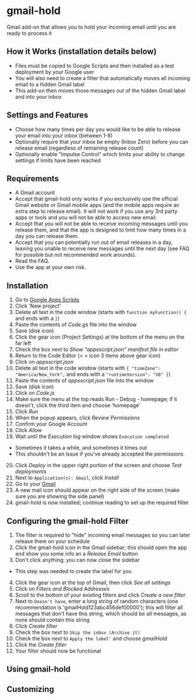 # gmail-hold
Gmail add-on that allows you to hold your incoming email until you are ready to process it

## How it Works (installation details below)
- Files must be copied to Google Scripts and then installed as a test deployment by your Google user 
- You will also need to create a filter that automatically moves all incoming email to a hidden Gmail label
- This add-on then moves those messages out of the hidden Gmail label and into your inbox

## Settings and Features
- Choose how many times per day you would like to be able to release your email into your inbox (between 1-8)
- Optionally require that your inbox be empty (Inbox Zero) before you can release email (regardless of remaining release count)
- Optionally enable "Impulse Control" which limits your ability to change settings if limits have been reached

## Requirements
- A Gmail account
- Accept that gmail-hold only works if you exclusively use the official Gmail website or Gmail mobile apps (and the mobile apps require an extra step to release email). It will not work if you use any 3rd party apps or tools and you will not be able to access new email.
- Accept that you will not be able to receive incoming messages until you release them, and that the app is designed to limit how many times in a day you can release them.
- Accept that you can potentially run out of email releases in a day, leaving you unable to receive new messages until the next day (see FAQ for possible but not recommended work arounds).
- Read the FAQ.
- Use the app at your own risk.

## Installation
1. Go to [Google Apps Scripts](https://script.google.com/home)
2. Click 'New project'
3. Delete all text in the code window (starts with `function myFunction() {` and ends with a `}`)
4. Paste the contents of _Code.gs_ file into the window
5. Save (disk icon)
6. Click the gear icon (Project Settings) at the bottom of the menu on the far left
7. Check the box next to _Show "appsscript.json" manifest file in editor_
8. Return to the Code Editor (< > icon 3 items above gear icon)
9. Click on _appsscript.json_
10. Delete all text in the code window (starts with `{ "timeZone": "America/New_York",` and ends with a `"runtimeVersion": "V8" }`)
11. Paste the contents of _appsscript.json_ file into the window
12. Save (disk icon)
13. Click on _Code.js_
14. Make sure the menu at the top reads Run - Debug - homepage; if it doesn't, click the third item and choose 'homepage'
15. Click _Run_
16. When the popup appears, click _Review Permissions_
17. Confirm your Google Account
18. Click _Allow_
19. Wait until the _Execution log_ window shows `Execution completed`
  - Sometimes it takes a while, and sometimes it times out
  - This shouldn't be an issue if you've already accepted the permissions
20. Click _Deploy_ in the upper right portion of the screen and choose _Test deployments_
21. Next to `Application(s): Gmail`, click _Install_
22. Go to your [Gmail](https://mail.google.com/mail/u/0/#inbox)
23. A new mail icon should appear on the right side of the screen (make sure you are showing the side panel)
24. gmail-hold is now installed; continue reading to set up the required filter

## Configuring the gmail-hold Filter
1. The filter is required to "hide" incoming email messages so you can later release them on your schedule
2. Click the gmail-hold icon in the Gmail sidebar; this should open the app and show you some info an a _Release Email_ button
3. Don't click anything; you can now close the sidebar
  - This step was needed to create the label for you
4. Click the gear icon at the top of Gmail, then click _See all settings_
5. Click on _Filters and Blocked Addresses_
6. Scroll to the bottom of your existing filters and click _Create a new filter_
7. Next to `Doesn't have`, enter a long string of random characters (one recommendation is 'gmailHold123abc456def00000'); this will filter all messages that don't have this string, which should be _all_ messages, as none should contain this string
8. Click _Create filter_
9. Check the box next to `Skip the inbox (Archive it)`
10. Check the box next to `Apply the label'` and choose _gmailHold_
11. Click the _Create filter_
12. Your filter should now be functional

## Using gmail-hold

## Customizing
